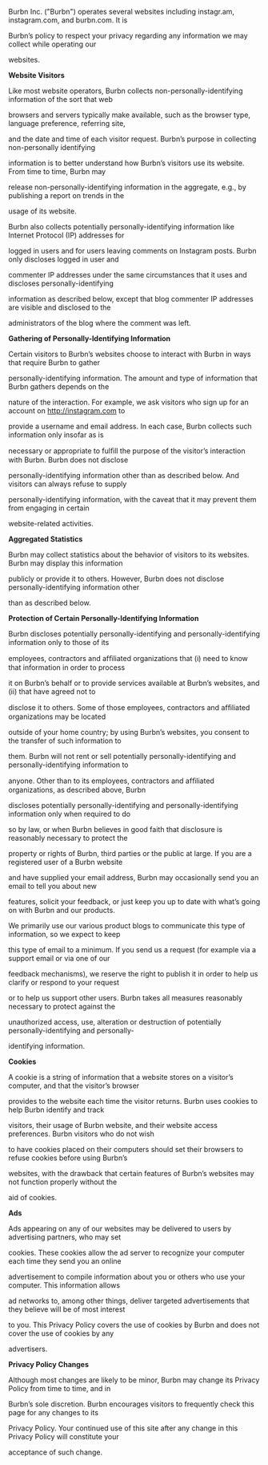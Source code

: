 Burbn Inc. ("Burbn") operates several websites including instagr.am, instagram.com, and burbn.com. It is

Burbn’s policy to respect your privacy regarding any information we may collect while operating our

websites.

**Website Visitors**

Like most website operators, Burbn collects non-personally-identifying information of the sort that web

browsers and servers typically make available, such as the browser type, language preference, referring site,

and the date and time of each visitor request. Burbn’s purpose in collecting non-personally identifying

information is to better understand how Burbn’s visitors use its website. From time to time, Burbn may

release non-personally-identifying information in the aggregate, e.g., by publishing a report on trends in the

usage of its website.

Burbn also collects potentially personally-identifying information like Internet Protocol (IP) addresses for

logged in users and for users leaving comments on Instagram posts. Burbn only discloses logged in user and

commenter IP addresses under the same circumstances that it uses and discloses personally-identifying

information as described below, except that blog commenter IP addresses are visible and disclosed to the

administrators of the blog where the comment was left.

**Gathering of Personally-Identifying Information**

Certain visitors to Burbn’s websites choose to interact with Burbn in ways that require Burbn to gather

personally-identifying information. The amount and type of information that Burbn gathers depends on the

nature of the interaction. For example, we ask visitors who sign up for an account on http://instagram.com to

provide a username and email address. In each case, Burbn collects such information only insofar as is

necessary or appropriate to fulﬁll the purpose of the visitor’s interaction with Burbn. Burbn does not disclose

personally-identifying information other than as described below. And visitors can always refuse to supply

personally-identifying information, with the caveat that it may prevent them from engaging in certain

website-related activities.

**Aggregated Statistics**

Burbn may collect statistics about the behavior of visitors to its websites. Burbn may display this information

publicly or provide it to others. However, Burbn does not disclose personally-identifying information other

than as described below.

**Protection of Certain Personally-Identifying Information**

Burbn discloses potentially personally-identifying and personally-identifying information only to those of its

employees, contractors and afﬁliated organizations that (i) need to know that information in order to process

it on Burbn’s behalf or to provide services available at Burbn’s websites, and (ii) that have agreed not to

disclose it to others. Some of those employees, contractors and afﬁliated organizations may be located

outside of your home country; by using Burbn’s websites, you consent to the transfer of such information to

them. Burbn will not rent or sell potentially personally-identifying and personally-identifying information to

anyone. Other than to its employees, contractors and afﬁliated organizations, as described above, Burbn

discloses potentially personally-identifying and personally-identifying information only when required to do

so by law, or when Burbn believes in good faith that disclosure is reasonably necessary to protect the

property or rights of Burbn, third parties or the public at large. If you are a registered user of a Burbn website

and have supplied your email address, Burbn may occasionally send you an email to tell you about new

features, solicit your feedback, or just keep you up to date with what’s going on with Burbn and our products.

We primarily use our various product blogs to communicate this type of information, so we expect to keep

this type of email to a minimum. If you send us a request (for example via a support email or via one of our

feedback mechanisms), we reserve the right to publish it in order to help us clarify or respond to your request

or to help us support other users. Burbn takes all measures reasonably necessary to protect against the

unauthorized access, use, alteration or destruction of potentially personally-identifying and personally-

identifying information.

**Cookies**

A cookie is a string of information that a website stores on a visitor’s computer, and that the visitor’s browser

provides to the website each time the visitor returns. Burbn uses cookies to help Burbn identify and track

visitors, their usage of Burbn website, and their website access preferences. Burbn visitors who do not wish

to have cookies placed on their computers should set their browsers to refuse cookies before using Burbn’s

websites, with the drawback that certain features of Burbn’s websites may not function properly without the

aid of cookies.

**Ads**

Ads appearing on any of our websites may be delivered to users by advertising partners, who may set

cookies. These cookies allow the ad server to recognize your computer each time they send you an online

advertisement to compile information about you or others who use your computer. This information allows

ad networks to, among other things, deliver targeted advertisements that they believe will be of most interest

to you. This Privacy Policy covers the use of cookies by Burbn and does not cover the use of cookies by any

advertisers.

**Privacy Policy Changes**

Although most changes are likely to be minor, Burbn may change its Privacy Policy from time to time, and in

Burbn’s sole discretion. Burbn encourages visitors to frequently check this page for any changes to its

Privacy Policy. Your continued use of this site after any change in this Privacy Policy will constitute your

acceptance of such change.

